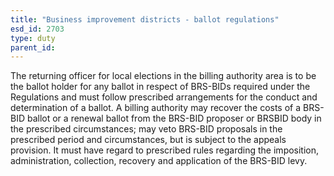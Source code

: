 ```yaml
---
title: "Business improvement districts - ballot regulations"
esd_id: 2703
type: duty
parent_id:  
---
```


The returning officer for local elections in the billing authority area is to be the ballot holder for any ballot in respect of BRS-BIDs required under the Regulations and must follow prescribed arrangements for the conduct and determination of a ballot.  A billing authority may recover the costs of a BRS-BID ballot or a renewal ballot from the BRS-BID proposer or BRSBID body in the prescribed circumstances; may veto BRS-BID proposals in the prescribed period and circumstances, but is subject to the appeals provision.  It must have regard to prescribed rules regarding the imposition, administration, collection, recovery and application of the BRS-BID levy. 

